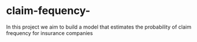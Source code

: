 # claim-fequency-
 In this project we aim to build a model that estimates the probability of claim frequency for insurance companies 
